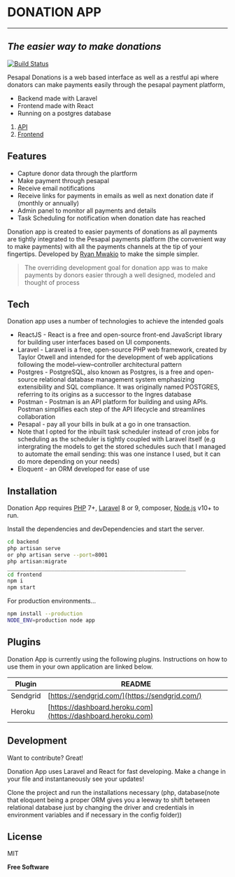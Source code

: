 # DONATION APP

---

## _The easier way to make donations_

[![Build Status](https://travis-ci.org/joemccann/dillinger.svg?branch=master)](https://travis-ci.org/joemccann/dillinger)

Pesapal Donations is a web based interface as well as a restful api where donators can make payments easily through the pesapal payment platform,

- Backend made with Laravel
- Frontend made with React
- Running on a postgres database

1. [API](https://donation-app-254.herokuapp.com/)
2. [Frontend](https://donation-app-254.herokuapp.com/)

## Features

- Capture donor data through the plartform
- Make payment through pesapal
- Receive email notifications
- Receive links for payments in emails as well as next donation date if (monthly or annually)
- Admin panel to monitor all payments and details
- Task Scheduling for notification when donation date has reached

Donation app is created to easier payments of donations as all payments are tightly integrated to the Pesapal payments platform (the convenient way to make payments) with all the payments channels at the tip of your fingertips.
Developed by [Ryan Mwakio](https://ryanmwakio.netlify.app) to make the simple simpler.

> The overriding development goal for donation
> app was to make payments by donors easier through a well designed,
> modeled and thought of process

## Tech

Donation app uses a number of technologies to achieve the intended goals

- ReactJS - React is a free and open-source front-end JavaScript library for building user interfaces based on UI components.
- Laravel - Laravel is a free, open-source PHP web framework, created by Taylor Otwell and intended for the development of web applications following the model–view–controller architectural pattern
- Postgres - PostgreSQL, also known as Postgres, is a free and open-source relational database management system emphasizing extensibility and SQL compliance. It was originally named POSTGRES, referring to its origins as a successor to the Ingres database
- Postman - Postman is an API platform for building and using APIs. Postman simplifies each step of the API lifecycle and streamlines collaboration
- Pesapal - pay all your bills in bulk at a go in one transaction.
- Note that I opted for the inbuilt task scheduler instead of cron jobs for scheduling as the scheduler is tightly coupled with Laravel itself (e.g intergrating the models to get the stored schedules such that I managed to automate the email sending: this was one instance I used, but it can do more depending on your needs)
- Eloquent - an ORM developed for ease of use

## Installation

Donation App requires [PHP](https://www.php.net/) 7+, [Laravel](https://laravel.com/) 8 or 9, composer, [Node.js](https://nodejs.org/) v10+ to run.

Install the dependencies and devDependencies and start the server.

```sh
cd backend
php artisan serve
or php artisan serve --port=8001
php artisan:migrate
_________________________________________________________
cd frontend
npm i
npm start

```

For production environments...

```sh
npm install --production
NODE_ENV=production node app
```

## Plugins

Donation App is currently using the following plugins.
Instructions on how to use them in your own application are linked below.

| Plugin   | README                                                       |
| -------- | ------------------------------------------------------------ |
| Sendgrid | [https://sendgrid.com/](https://sendgrid.com/)               |
| Heroku   | [https://dashboard.heroku.com](https://dashboard.heroku.com) |

## Development

Want to contribute? Great!

Donation App uses Laravel and React for fast developing.
Make a change in your file and instantaneously see your updates!

Clone the project and run the installations necessary (php, database(note that eloquent being a proper ORM gives you a leeway to shift between relational database just by changing the driver and credentials in environment variables and if necessary in the config folder))

## License

MIT

**Free Software**
